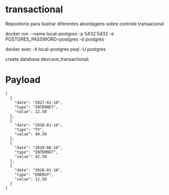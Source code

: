 # transactional
Repositorio para ilustrar diferentes abordagens sobre controle transacional

docker run --name local-postgres -p 5432:5432 -e POSTGRES_PASSWORD=postgres -d postgres

docker exec -it local-postgres psql -U postgres

create database devcave_transactional;

# Payload
```
[
  {
    "date": "2017-01-10",
    "type": "INTERNET",
    "value": 22.50
  },
  {
    "date": "2018-01-10",
    "type": "TV",
    "value": 90.50
  },
  {
    "date": "2018-06-10",
    "type": "INTERNET",
    "value": 42.50
  },
  {
    "date": "2018-01-10",
    "type": "ENERGY",
    "value": 12.50
  }
]
```
